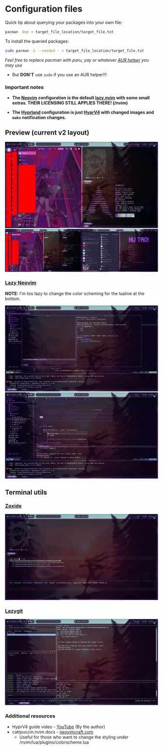 # Configuration files

Quick tip about querying your packages into your own file:

```sh
pacman -Qqe > target_file_location/target_file.txt
```

To install the queried packages:

```sh
sudo pacman -S --needed - < target_file_location/target_file.txt
```

*Feel free to replace pacman with paru, yay or whatever [AUR helper](https://wiki.archlinux.org/title/AUR_helpers) you may use*
- But __**DON'T**__ use `sudo` if you use an AUR helper!!!

### Important notes

- **The [Neovim](https://github.com/neovim/neovim) configuration is the default [lazy.nvim](https://github.com/LazyVim/LazyVim) with some small extras. THEIR LICENSING STILL APPLIES THERE! (/nvim)**

- **The [Hyprland](https://hyprland.org/) configuration is just [HyprV4](https://github.com/soldoestech/hyprv4) with changed images and `mako` notification changes.**

## Preview (current v2 layout)

<img src="images/screenshot-one-screen.png">
<img src="images/screenshot-two-screens.png">

### [Lazy Neovim](https://github.com/folke/lazy.nvim)

**NOTE:** I'm too lazy to change the color scheming for the lualine at the bottom.

<img src="images/treesitter.png">
<img src="images/code-testing.png">

## Terminal utils

### [Zoxide](https://github.com/ajeetdsouza/zoxide)

<img src="images/zoxide.png">

### [Lazygit](https://github.com/jesseduffield/lazygit)

<img src="images/lazygit.png">

### Additional resources
- HyprV4 guide video - [YouTube](https://youtu.be/whAi_y_LfEE?si=VjWGe4B-OIfhH2xu) (By the author)
- cattpuccin.nvim docs - [neovimcraft.com](https://neovimcraft.com/plugin/catppuccin/nvim/index.html)
  - Useful for those who want to change the styling under /nvim/lua/plugins/colorscheme.lua
